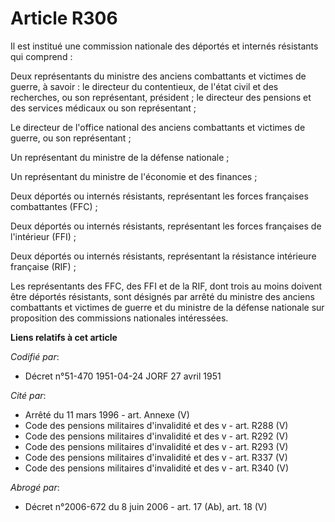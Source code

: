 # Article R306

Il est institué une commission nationale des déportés et internés résistants qui comprend :

Deux représentants du ministre des anciens combattants et victimes de guerre, à savoir : le directeur du contentieux, de
l'état civil et des recherches, ou son représentant, président ; le directeur des pensions et des services médicaux ou son
représentant ;

Le directeur de l'office national des anciens combattants et victimes de guerre, ou son représentant ;

Un représentant du ministre de la défense nationale ;

Un représentant du ministre de l'économie et des finances ;

Deux déportés ou internés résistants, représentant les forces françaises combattantes (FFC) ;

Deux déportés ou internés résistants, représentant les forces françaises de l'intérieur (FFI) ;

Deux déportés ou internés résistants, représentant la résistance intérieure française (RIF) ;

Les représentants des FFC, des FFI et de la RIF, dont trois au moins doivent être déportés résistants, sont désignés par
arrêté du ministre des anciens combattants et victimes de guerre et du ministre de la défense nationale sur proposition des
commissions nationales intéressées.

**Liens relatifs à cet article**

_Codifié par_:

  - Décret n°51-470 1951-04-24 JORF 27 avril 1951

_Cité par_:

  - Arrêté du 11 mars 1996 - art. Annexe (V)
  - Code des pensions militaires d'invalidité et des v - art. R288 (V)
  - Code des pensions militaires d'invalidité et des v - art. R292 (V)
  - Code des pensions militaires d'invalidité et des v - art. R293 (V)
  - Code des pensions militaires d'invalidité et des v - art. R337 (V)
  - Code des pensions militaires d'invalidité et des v - art. R340 (V)

_Abrogé par_:

  - Décret n°2006-672 du 8 juin 2006 - art. 17 (Ab), art. 18 (V)
